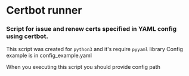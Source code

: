 # Certbot runner
### Script for issue and renew certs specified in YAML config using certbot.

This script was created for `python3` and it's require `pyyaml` library
Config example is in config_example.yaml

When you executing this script you should provide config path
